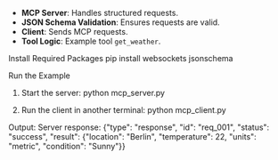 - **MCP Server**: Handles structured requests.
- **JSON Schema Validation**: Ensures requests are valid.
- **Client**: Sends MCP requests.
- **Tool Logic**: Example tool `get_weather`.

Install Required Packages
pip install websockets jsonschema

Run the Example

1. Start the server:
    python mcp_server.py
    
2. Run the client in another terminal:
    python mcp_client.py
    
Output:
Server response: {"type": "response", "id": "req_001", "status": "success", "result": {"location": "Berlin", "temperature": 22, "units": "metric", "condition": "Sunny"}}
